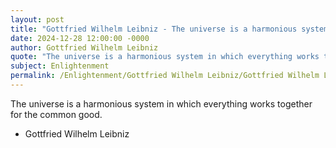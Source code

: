 ```yaml
---
layout: post
title: "Gottfried Wilhelm Leibniz - The universe is a harmonious system in"
date: 2024-12-28 12:00:00 -0000
author: Gottfried Wilhelm Leibniz
quote: "The universe is a harmonious system in which everything works together for the common good."
subject: Enlightenment
permalink: /Enlightenment/Gottfried Wilhelm Leibniz/Gottfried Wilhelm Leibniz - The universe is a harmonious system in
---
```


The universe is a harmonious system in which everything works together for the common good.

- Gottfried Wilhelm Leibniz

